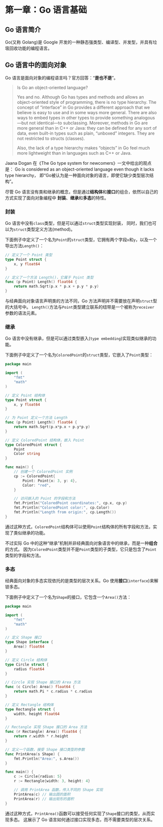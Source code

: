 # 第一章：Go 语言基础

## Go 语言简介

Go(又称 Golang)是 Google 开发的一种静态强类型、编译型、并发型，并具有垃圾回收功能的编程语言。

## Go 语言中的面向对象

Go 语言是面向对象的编程语言吗？官方回答：“**是也不是**”。

>Is Go an object-oriented language?
>
>Yes and no. Although Go has types and methods and allows an object-oriented
>style of programming, there is no type hierarchy. The concept of “interface” in
>Go provides a different approach that we believe is easy to use and in some
>ways more general. There are also ways to embed types in other types to provide
>something analogous—but not identical—to subclassing. Moreover, methods in Go
>are more general than in C++ or Java: they can be defined for any sort of data,
>even built-in types such as plain, “unboxed” integers. They are not restricted
>to structs (classes).
>
>Also, the lack of a type hierarchy makes “objects” in Go feel much more
>lightweight than in languages such as C++ or Java.

Jaana Dogan 在《The Go type system for newcomers》一文中给出的观点是：
Go is considered as an object-oriented language even though it lacks type hierarchy，
即“Go被认为是一种面向对象的语言，即使它缺少类型层次结构”。

尽管 Go 语言没有类和继承的概念，但是通过**结构体**和**接口**的组合，依然以自己的方式实现了面向对象编程中
**封装**、**继承**和**多态**的特性。

### 封装

Go 语言中没有`class`类型，但是可以通过`struct`类型实现封装，
同时，我们也可以为`struct`类型定义方法(method)。

下面例子中定义了一个名为`Point`的`struct`类型，它拥有两个字段`x`和`y`，以及一个导出方法`Length()`：

```go
// 定义了一个 Point 类型
type Point struct {
    x, y float64
}

// 定义了一个方法 Length()，它属于 Point 类型
func (p Point) Length() float64 {
    return math.Sqrt(p.x * p.x + p.y * p.y)
}
```

与经典面向对象语言声明类的方法不同，Go 方法声明并不需要放在声明`struct`型的大括号中。
`Length()`方法与`Point`类型建立联系的纽带是一个被称为`receiver`参数的语法元素。

### 继承

Go 语言中没有继承，但是可以通过类型嵌入(`type embedding`)实现类似继承的功能。

下面例子中定义了一个名为`ColoredPoint`的`struct`类型，它嵌入了`Point`类型：

```go
package main

import (
    "fmt"
    "math"
)

// 定义 Point 结构体
type Point struct {
    x, y float64
}

// 为 Point 定义一个方法 Length
func (p Point) Length() float64 {
    return math.Sqrt(p.x*p.x + p.y*p.y)
}

// 定义 ColoredPoint 结构体，嵌入 Point
type ColoredPoint struct {
    Point
    Color string
}

func main() {
    // 创建一个 ColoredPoint 实例
    cp := ColoredPoint{
        Point: Point{x: 3, y: 4},
        Color: "red",
    }

    // 访问嵌入的 Point 的字段和方法
    fmt.Println("ColoredPoint coordinates:", cp.x, cp.y)
    fmt.Println("ColoredPoint color:", cp.Color)
    fmt.Println("Length from origin:", cp.Length())
}
```

通过这种方式，`ColoredPoint`结构体可以使用`Point`结构体的所有字段和方法，实现了类似继承的功能。

不过实际 Go 中的这种“继承”机制并非经典面向对象语言中的继承，而是一种**组合**的方式。
因为`ColoredPoint`类型并不是`Point`类型的子类型，它只是包含了`Point`类型的字段和方法。

### 多态

经典面向对象的多态实现依托的是类型的层次关系。Go 使用**接口**(`interface`)来解锁多态。

下面例子中定义了一个名为`Shape`的接口，它包含一个`Area()`方法：

```go
package main

import (
    "fmt"
    "math"
)

// 定义 Shape 接口
type Shape interface {
    Area() float64
}

// 定义 Circle 结构体
type Circle struct {
    radius float64
}

// Circle 实现 Shape 接口的 Area 方法
func (c Circle) Area() float64 {
    return math.Pi * c.radius * c.radius
}

// 定义 Rectangle 结构体
type Rectangle struct {
    width, height float64
}

// Rectangle 实现 Shape 接口的 Area 方法
func (r Rectangle) Area() float64 {
    return r.width * r.height
}

// 定义一个函数，接受 Shape 接口类型的参数
func PrintArea(s Shape) {
    fmt.Println("Area:", s.Area())
}

func main() {
    c := Circle{radius: 5}
    r := Rectangle{width: 3, height: 4}

    // 调用 PrintArea 函数，传入不同的 Shape 实现
    PrintArea(c) // 输出圆的面积
    PrintArea(r) // 输出矩形的面积
}
```

通过这种方式，`PrintArea()`函数可以接受任何实现了`Shape`接口的类型，从而实现多态。
这展示了 Go 语言如何通过接口实现多态，而不需要类型的层次关系。
